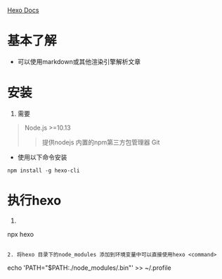 [Hexo Docs](https://hexo.io/zh-cn/docs/)

# 基本了解

- 可以使用markdown或其他渲染引擎解析文章

# 安装

  1. 需要 
  > Node.js >=10.13
  >> 提供nodejs 内置的npm第三方包管理器
  > Git

- 使用以下命令安装
```
npm install -g hexo-cli
```

# 执行hexo

  1. ```
  npx hexo <command>
  ```

  2. 将hexo 目录下的node_modules 添加到环境变量中可以直接使用hexo <command> 
  ```
  echo 'PATH="$PATH:./node_modules/.bin"' >> ~/.profile
  ```

  
